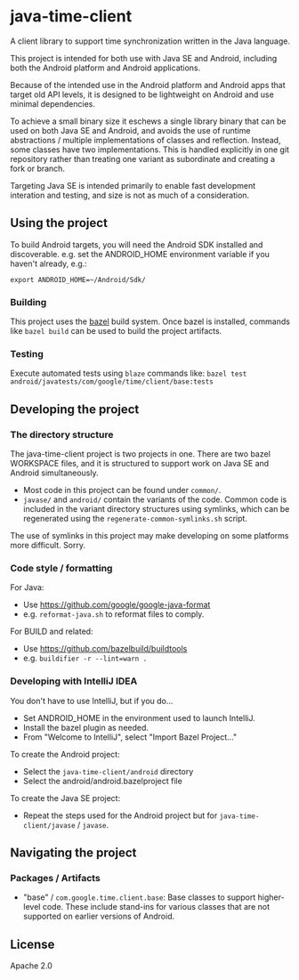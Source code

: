 # java-time-client

A client library to support time synchronization written in the Java language.

This project is intended for both use with Java SE and Android, including both
the Android platform and Android applications.

Because of the intended use in the Android platform and Android apps that target
old API levels, it is designed to be lightweight on Android and use minimal
dependencies.

To achieve a small binary size it eschews a single library binary that can be
used on both Java SE and Android, and avoids the use of runtime abstractions /
multiple implementations of classes and reflection. Instead, some classes have
two implementations. This is handled explicitly in one git repository rather
than treating one variant as subordinate and creating a fork or branch.

Targeting Java SE is intended primarily to enable fast development interation
and testing, and size is not as much of a consideration.

## Using the project

To build Android targets, you will need the Android SDK installed and
discoverable. e.g. set the ANDROID_HOME environment variable if you haven't
already, e.g.:
```
export ANDROID_HOME=~/Android/Sdk/
```

### Building

This project uses the [bazel](https://bazel.build/) build system.
Once bazel is installed, commands like `bazel build` can be used to build the
project artifacts.

### Testing

Execute automated tests using `blaze` commands like:
`bazel test android/javatests/com/google/time/client/base:tests`

## Developing the project

### The directory structure

The java-time-client project is two projects in one. There are two bazel
WORKSPACE files, and it is structured to support work on Java SE and Android
simultaneously.

+ Most code in this project can be found under `common/`.
+ `javase/` and `android/` contain the variants of the code. Common code is
  included in the variant directory structures using symlinks, which can be
  regenerated using the `regenerate-common-symlinks.sh` script.

The use of symlinks in this project may make developing on some platforms more
difficult. Sorry.

### Code style / formatting

For Java:
+ Use https://github.com/google/google-java-format
+ e.g. `reformat-java.sh` to reformat files to comply.

For BUILD and related:
+ Use https://github.com/bazelbuild/buildtools
+ e.g. `buildifier -r --lint=warn .`

### Developing with IntelliJ IDEA

You don't have to use IntelliJ, but if you do...

+ Set ANDROID_HOME in the environment used to launch IntelliJ.
+ Install the bazel plugin as needed.
+ From "Welcome to IntelliJ", select "Import Bazel Project..."

To create the Android project:
+ Select the `java-time-client/android` directory
+ Select the android/android.bazelproject file

To create the Java SE project:
+ Repeat the steps used for the Android project but for
  `java-time-client/javase` / `javase`.


## Navigating the project

### Packages / Artifacts

+ "base" / `com.google.time.client.base`: Base classes to support higher-level
  code.  These include stand-ins for various classes that are not supported on
  earlier versions of Android.

## License

Apache 2.0
